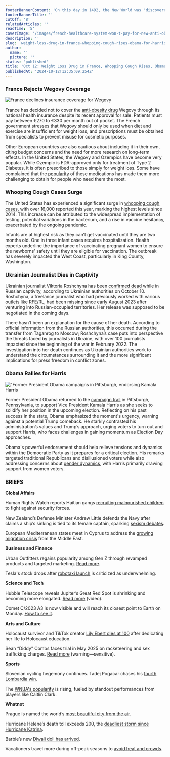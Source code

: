 ```yaml
---
footerBannerContent: 'On this day in 1492, the New World was "discovered" when land (most likely San Salvador) was sighted in the Caribbean from the Pinta during Christopher Columbus''s historic voyage.'
footerBannerTitle: ''
cutOff: '8'
relatedArticles: ''
readTime: '5'
coverImage: '/images/french-healthcare-system-won-t-pay-for-new-anti-obesity-drug-cxMj.webp'
description: ''
slug: 'weight-loss-drug-in-france-whopping-cough-rises-obama-for-harris'
author:
  name: ''
  picture: ''
status: 'published'
title: 'Oct 12: Weight Loss Drug in France, Whopping Cough Rises, Obama for Harris'
publishedAt: '2024-10-12T12:35:09.254Z'
---
```


### France Rejects Wegovy Coverage

![France declines insurance coverage for Wegovy](/images/french-healthcare-system-won-t-pay-for-new-anti-obesity-drug-Y5Mz.webp)

France has decided not to cover the [anti-obesity drug](https://www.euronews.com/health/2024/10/11/france-wont-pay-for-weight-loss-drug-wegovy-what-about-other-european-countries#:~:text=Wegovy%20is%20expected%20to%20cost,to%20help%20patients%20shed%20weight.) Wegovy through its national health insurance despite its recent approval for sale. Patients must pay between €270 to €330 per month out of pocket. The French government stresses that Wegovy should only be used when diet and exercise are insufficient for weight loss, and prescriptions must be obtained from specialists to prevent misuse for cosmetic purposes. 

Other European countries are also cautious about including it in their own, citing budget concerns and the need for more research on long-term effects. In the United States, the Wegovy and Ozempics have become very popular. While Ozempic is FDA-approved only for treatment of Type 2 Diabetes, it is often prescribed to those simply for weight loss. Some have complained that the [popularity](https://www.npr.org/sections/shots-health-news/2024/09/06/g-s1-21139/ozempic-wegovy-shortages) of these medications has made them more challenging to obtain for people who need them the most. 

### Whooping Cough Cases Surge

The United States has experienced a significant surge in [whooping cough cases](https://www.npr.org/2024/10/10/nx-s1-5127422/whooping-cough-outbreak-u-s-seattle), with over 16,000 reported this year, marking the highest levels since 2014. This increase can be attributed to the widespread implementation of testing, potential variations in the bacterium, and a rise in vaccine hesitancy, exacerbated by the ongoing pandemic.

Infants are at highest risk as they can’t get vaccinated until they are two months old. One in three infant cases requires hospitalization. Health experts underline the importance of vaccinating pregnant women to ensure the newborns' safety until they are eligible for vaccination. The outbreak has severely impacted the West Coast, particularly in King County, Washington. 

### Ukrainian Journalist Dies in Captivity

Ukrainian journalist Viktoria Roshchyna has been [confirmed dead](https://www.rferl.org/a/ukraine-journalist-viktoria-roshchyna-death-russia-captivity/33154122.html) while in Russian captivity, according to Ukrainian authorities on October 10. Roshchyna, a freelance journalist who had previously worked with various outlets like RFE/RL, had been missing since early August 2023 after venturing into Russian-occupied territories. Her release was supposed to be negotiated in the coming days. 

There hasn’t been an explanation for the cause of her death. According to official information from the Russian authorities, this occurred during the transfer from Taganrog to Moscow; Roshchyna’s case puts into perspective the threats faced by journalists in Ukraine, with over 100 journalists impacted since the beginning of the war in February 2022. The investigation into her death continues as Ukrainian authorities work to understand the circumstances surrounding it and the more significant implications for press freedom in conflict zones.

### Obama Rallies for Harris

!["Former President Obama campaigns in Pittsburgh, endorsing Kamala Harris](/images/barack-obama-shows-up-at-a-harris-rally-E2MD.webp)

Former President Obama returned to the [campaign trail](https://www.cnn.com/2024/10/11/politics/barack-obama-kamala-harris-analysis/index.html) in Pittsburgh, Pennsylvania, to support Vice President Kamala Harris as she seeks to solidify her position in the upcoming election. Reflecting on his past success in the state, Obama emphasized the moment's urgency, warning against a potential Trump comeback. He starkly contrasted his administration’s values and Trump’s approach, urging voters to turn out and support Harris, who faces challenges in gaining momentum as Election Day approaches.

Obama's powerful endorsement should help relieve tensions and dynamics within the Democratic Party as it prepares for a critical election. His remarks targeted traditional Republicans and disillusioned voters while also addressing concerns about [gender dynamics](https://www.politico.com/news/2024/10/10/kamala-harris-detroit-voters-turnout-michigan-00183107), with Harris primarily drawing support from women voters.

### BRIEFS

**Global Affairs** 

Human Rights Watch reports Haitian gangs [recruiting malnourished children](https://www.theguardian.com/global-development/2024/oct/11/haitian-gangs-recruiting-starving-children-to-fight-security-forces-rights-group-finds) to fight against security forces.

New Zealand’s Defense Minister Andrew Little defends the Navy after claims a ship’s sinking is tied to its female captain, sparking [sexism debates](https://www.newsweek.com/new-zealand-navy-ship-didnt-sink-cause-female-captain-says-minister-1967527).

European Mediterranean states meet in Cyprus to address the [growing migration crisis](https://www.france24.com/en/europe/20241011-european-mediterranean-states-to-meet-in-cyprus-over-middle-east-migration) from the Middle East.

**Business and Finance**

Urban Outfitters regains popularity among Gen Z through revamped products and targeted marketing. [Read more](https://edition.cnn.com/2024/10/11/business/urban-outfitters-gen-z-turnaround/index.html).

Tesla's stock drops after [robotaxi launch](https://finance.yahoo.com/news/tesla-stock-sinks-as-toothless-robotaxi-disappoints-161323105.html) is criticized as underwhelming.

**Science and Tech**

Hubble Telescope reveals Jupiter’s Great Red Spot is shrinking and becoming more elongated. [Read more](https://www.space.com/jupiter-great-red-spot-squeezed-hubble-telescope) (video).

Comet C/2023 A3 is now visible and will reach its closest point to Earth on Monday. [How to see it](https://www.npr.org/2024/10/10/nx-s1-5148895/how-to-see-comet-c-2023-a3-tsuchinshan-atlas).

**Arts and Culture** 

Holocaust survivor and TikTok creator [Lily Ebert dies at 100](https://www.history.co.uk/articles/lily-ebert-dies-aged-100) after dedicating her life to Holocaust education.

Sean “Diddy” Combs faces trial in May 2025 on racketeering and sex trafficking charges. [Read more](https://edition.cnn.com/2024/10/10/entertainment/sean-diddy-combs-trial-date/index.html) (warning—sensitive).

**Sports**

Slovenian cycling hegemony continues. Tadej Pogacar chases his [fourth Lombardia win](https://www.flobikes.com/articles/12894423-tadej-pogacar-hunting-perfect-finale-with-il-lombardia-record).

The [WNBA's popularity](https://sports.yahoo.com/wnba-having-real-moment-caitlin-175706015.html) is rising, fueled by standout performances from players like Caitlin Clark.

**Whatnot** 

Prague is named the world’s [most beautiful city from the air](https://www.expats.cz/czech-news/article/prague-is-the-world-s-most-beautiful-city-from-the-air-new-study-says).

Hurricane Helene’s death toll exceeds 200, the [deadliest storm since Hurricane Katrina](https://www.bbc.com/news/articles/c1k70rnrp4xo).

Barbie’s new [Diwali doll has arrived](https://www.npr.org/sections/goats-and-soda/2024/10/10/g-s1-27247/barbie-diwali-doll-india).

Vacationers travel more during off-peak seasons to [avoid heat and crowds](https://www.cnbc.com/2024/10/10/delta-summer-europe-trips-fall-getaways.html).